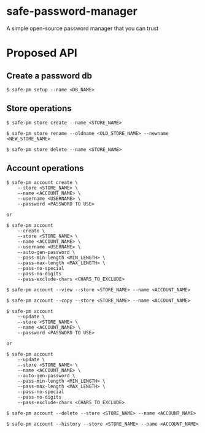 # safe-password-manager
A simple open-source password manager that you can trust

# Proposed API

## Create a password db

```
$ safe-pm setup --name <DB_NAME>
```

## Store operations

```
$ safe-pm store create --name <STORE_NAME>
```

```
$ safe-pm store rename --oldname <OLD_STORE_NAME> --newname <NEW_STORE_NAME> 
```

```
$ safe-pm store delete --name <STORE_NAME>
```

## Account operations

```
$ safe-pm account create \
    --store <STORE_NAME> \
    --name <ACCOUNT_NAME> \
    --username <USERNAME> \
    --password <PASSWORD TO USE>

or

$ safe-pm account 
    --create \
    --store <STORE_NAME> \
    --name <ACCOUNT_NAME> \
    --username <USERNAME> \
    --auto-gen-password \
    --pass-min-length <MIN_LENGTH> \
    --pass-max-length <MAX_LENGTH> \
    --pass-no-special
    --pass-no-digits
    --pass-exclude-chars <CHARS_TO_EXCLUDE>
```

```
$ safe-pm account --view --store <STORE_NAME> --name <ACCOUNT_NAME> 
```

```
$ safe-pm account --copy --store <STORE_NAME> --name <ACCOUNT_NAME> 
```

```
$ safe-pm account 
    --update \
    --store <STORE_NAME> \
    --name <ACCOUNT_NAME> \
    --password <PASSWORD TO USE>

or

$ safe-pm account 
    --update \
    --store <STORE_NAME> \
    --name <ACCOUNT_NAME> \
    --auto-gen-password \
    --pass-min-length <MIN_LENGTH> \
    --pass-max-length <MAX_LENGTH> \
    --pass-no-special
    --pass-no-digits
    --pass-exclude-chars <CHARS_TO_EXCLUDE>
```

```
$ safe-pm account --delete --store <STORE_NAME> --name <ACCOUNT_NAME> 
```

```
$ safe-pm account --history --store <STORE_NAME> --name <ACCOUNT_NAME> 
```